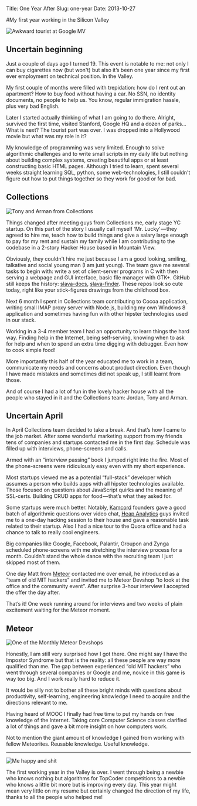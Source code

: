 Title: One Year After
Slug: one-year
Date: 2013-10-27

#My first year working in the Silicon Valley

![Awkward tourist at Google MV](https://d262ilb51hltx0.cloudfront.net/proxy/1*-4VvcOoTRtuHRLD9P8G1SQ.jpeg)

## Uncertain beginning

Just a couple of days ago I turned 19. This event is notable to me: not only I can buy cigarettes now (but won't) but also it’s been one year since my first ever employment on technical position. In the Valley.

My first couple of months were filled with trepidation: how do I rent out an apartment? How to buy food without having a car. No SSN, no identity documents, no people to help us. You know, regular immigration hassle, plus very bad English.

Later I started actually thinking of what I am going to do there. Alright, survived the first time, visited Stanford, Google HQ and a dozen of parks… What is next? The tourist part was over. I was dropped into a Hollywood movie but what was my role in it?

My knowledge of programming was very limited. Enough to solve algorithmic challenges and to write small scripts in my daily life but nothing about building complex systems, creating beautiful apps or at least constructing basic HTML pages. Although I tried to learn, spent several weeks straight learning SQL, python, some web-technologies, I still couldn't figure out how to put things together so they work for good or for bad.

## Collections
![Tony and Arman from Collections](https://d262ilb51hltx0.cloudfront.net/max/600/1*ugKMf9acqelQiGkep_hd0w.jpeg)

Things changed after meeting guys from Collections.me, early stage YC startup. On this part of the story I usually call myself ‘Mr. Lucky’ — they agreed to hire me, teach how to build things and give a salary large enough to pay for my rent and sustain my family while I am contributing to the codebase in a 2-story Hacker House based in Mountain View.

Obviously, they couldn't hire me just because I am a good looking, smiling, talkative and social young man (I am just young). The team gave me several tasks to begin with: write a set of client-server programs in C with then serving a webpage and GUI interface, basic file manager with GTK+. GitHub still keeps the history: [slava-docs](https://github.com/Slava/slavadocs), [slava-finder](https://github.com/Slava/slavafinder). These repos look so cute today, right like your stick-figures drawings from the childhood box.

Next 6 month I spent in Collections team contributing to Cocoa application, writing small IMAP proxy server with Node.js, building my own Windows 8 application and sometimes having fun with other hipster technologies used in our stack.

Working in a 3-4 member team I had an opportunity to learn things the hard way. Finding help in the Internet, being self-serving, knowing when to ask for help and when to spend an extra time digging with debugger. Even how to cook simple food!

More importantly this half of the year educated me to work in a team, communicate my needs and concerns about product direction. Even though I have made mistakes and sometimes did not speak up, I still learnt from those.

And of course I had a lot of fun in the lovely hacker house with all the people who stayed in it and the Collections team: Jordan, Tony and Arman.

## Uncertain April

In April Collections team decided to take a break. And that’s how I came to the job market. After some wonderful marketing support from my friends tens of companies and startups contacted me in the first day. Schedule was filled up with interviews, phone-screens and calls.

Armed with an “interview passing” book I jumped right into the fire. Most of the phone-screens were ridiculously easy even with my short experience.

Most startups viewed me as a potential “full-stack” developer which assumes a person who builds apps with all hipster technologies available. Those focused on questions about JavaScript quirks and the meaning of SSL-certs. Building CRUD apps for food — that’s what they asked for.

Some startups were much better. Notably, [Kamcord](http://www.kamcord.com/) founders gave a good batch of algorithmic questions over video chat, [Heap Analytics](https://heapanalytics.com/) guys invited me to a one-day hacking session to their house and gave a reasonable task related to their startup. Also I had a nice tour to the Quora office and had a chance to talk to really cool engineers.

Big companies like Google, Facebook, Palantir, Groupon and Zynga scheduled phone-screens with me stretching the interview process for a month. Couldn't stand the whole dance with the recruiting team I just skipped most of them.

One day Matt from [Meteor](http://www.meteor.com/) contacted me over email, he introduced as a “team of old MIT hackers” and invited me to Meteor Devshop “to look at the office and the community event”. After surprise 3-hour interview I accepted the offer the day after.

That’s it! One week running around for interviews and two weeks of plain excitement waiting for the Meteor moment.

## Meteor
![One of the Monthly Meteor Devshops](https://d262ilb51hltx0.cloudfront.net/max/600/1*OkmtBNmDzXZpDBdfSn18vw.jpeg)

Honestly, I am still very surprised how I got there. One might say I have the Impostor Syndrome but that is the reality: all these people are way more qualified than me. The gap between experienced “old MIT hackers” who went through several companies or Google and me, novice in this game is way too big. And I work really hard to reduce it.

It would be silly not to bother all these bright minds with questions about productivity, self-learning, engineering knowledge I need to acquire and the directions relevant to me.

Having heard of MOOC I finally had free time to put my hands on free knowledge of the Internet. Taking core Computer Science classes clarified a lot of things and gave a bit more insight on how computers work.

Not to mention the giant amount of knowledge I gained from working with fellow Meteorites. Reusable knowledge. Useful knowledge.

***

![Me happy and shit](https://d262ilb51hltx0.cloudfront.net/max/1000/1*GM6-okRP86t6MlWG2JiI_A.jpeg)

The first working year in the Valley is over. I went through being a newbie who knows nothing but algorithms for TopCoder competitions to a newbie who knows a little bit more but is improving every day. This year might mean very little on my resume but certainly changed the direction of my life, thanks to all the people who helped me!

